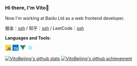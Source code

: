 ### Hi there, I'm Vito👋

Now I'm working at Baidu Ltd as a web frontend developer.

掘金：[ssh](https://juejin.cn/user/1943592291273480) / 知乎：[ssh](https://www.zhihu.com/people/han-xiao-25-85) / LeetCode：[ssh](https://leetcode.cn/u/vito_china/)

**Languages and Tools:**  

<code><img height="20" src="https://raw.githubusercontent.com/github/explore/80688e429a7d4ef2fca1e82350fe8e3517d3494d/topics/javascript/javascript.png"></code>
<code><img height="20" src="https://raw.githubusercontent.com/github/explore/80688e429a7d4ef2fca1e82350fe8e3517d3494d/topics/typescript/typescript.png"></code>
<code><img height="20" src="https://raw.githubusercontent.com/github/explore/80688e429a7d4ef2fca1e82350fe8e3517d3494d/topics/vue/vue.png"></code>
<code><img height="20" src="https://raw.githubusercontent.com/github/explore/80688e429a7d4ef2fca1e82350fe8e3517d3494d/topics/react/react.png"></code>

[![VitoBeijing's github stats](https://github-readme-stats.vercel.app/api?username=VitoBeijing)](https://github.com/anuraghazra/github-readme-stats)
[![VitoBeijing's github achievement](https://github-profile-trophy.vercel.app/?username=VitoBeijing)](https://github.com/anuraghazra/github-profile-trophy)
